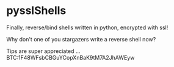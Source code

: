 # pysslShells
Finally, reverse/bind shells written in python, encrypted with ssl!

Why don't one of you stargazers write a reverse shell now?

Tips are super appreciated ... 
BTC:1F48WFsbCBGuYCopXnBaK9tM7A2JhAWEyw
